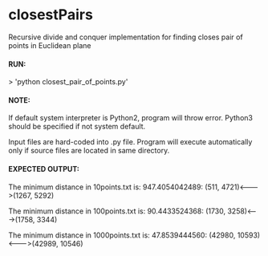 # closestPairs

Recursive divide and conquer implementation for finding closes pair of points in Euclidean plane

#### RUN:

\> 'python closest_pair_of_points.py' 

#### NOTE:

If default system interpreter is Python2, program will throw error.
Python3 should be specified if not system default.

Input files are hard-coded into .py file. Program will execute automatically only if 
source files are located in same directory.

#### EXPECTED OUTPUT:

The minimum distance in 10points.txt is:
947.4054042489: (511, 4721)<--->(1267, 5292)

The minimum distance in 100points.txt is:
90.4433524368: (1730, 3258)<--->(1758, 3344)

The minimum distance in 1000points.txt is:
47.8539444560: (42980, 10593)<--->(42989, 10546)

